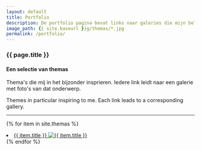 ```yaml
---
layout: default
title: Portfolio
description: De portfolio pagina bevat links naar galeries die mijn belangrijkste thema's bevattten. The portfolio page contains links to the main galleries.
image_path: {{ site.baseurl }}g/themas/*.jpg
permalink: /portfolio/
---
```

<h3 class="portfolio-header">{{ page.title }}</h3> 

<section class="portfolio-container">
   
  <h4>Een selectie van themas</h4>

   <p>Thema&apos;s die mij in het bijzonder insprieren. Iedere link leidt naar een galerie met foto's van dat onderwerp.</p>
   <p>
     Themes in particular inspiring to me. Each link leads to a corresponding gallery. 
   </p>
   
   <hr>
   
  {% for item in site.themas %}   
    <li>
     <a href="{{ item.url }}">{{ item.title }}
     <img src="{{ item.image_path }}" alt="{{ item.title }}">
     </a>
    </li>
  {% endfor %}
</section>





